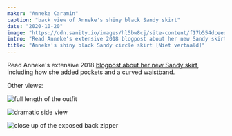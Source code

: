 ```yaml
---
maker: "Anneke Caramin"
caption: "back view of Anneke's shiny black Sandy skirt"
date: "2020-10-20"
image: "https://cdn.sanity.io/images/hl5bw8cj/site-content/f17b554dceedcfa01572346e5032e4836deb6f52-1080x1080.jpg"
intro: "Read Anneke's extensive 2018 blogpost about her new Sandy skirt , including how she added pockets and a curved waistband."
title: "Anneke's shiny black Sandy circle skirt [Niet vertaald]"
---
```


Read Anneke's extensive 2018 [blogpost about her new Sandy skirt](http://www.annekecaramin.com/2018/08/garbage-dragon.html), including how she added pockets and a curved waistband.

Other views:

![full length of the outfit](https://posts.freesewing.org/uploads/sandy_by_anneke_front_fulllength_76df5afe47.jpg "full length of the outfit")

![dramatic side view](https://posts.freesewing.org/uploads/sandy_by_anneke_sideview_7cde00b133.jpg "dramatic side view")

![close up of the exposed back zipper](https://posts.freesewing.org/uploads/sandy_by_anneke_zipper_e2f30b94dd.jpg "close up of the exposed back zipper")
